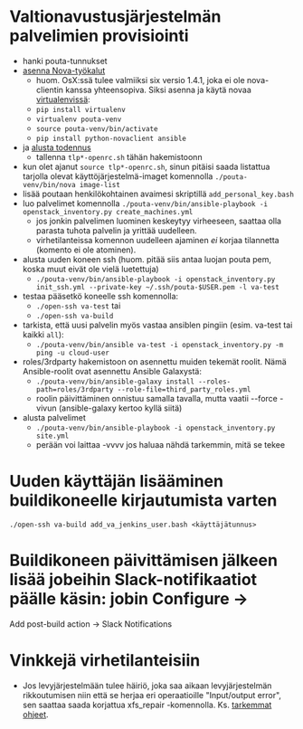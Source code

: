 Valtionavustusjärjestelmän palvelimien provisiointi
===================================================

* hanki pouta-tunnukset
* [asenna Nova-työkalut](https://research.csc.fi/pouta-install-client)
  - huom. OsX:ssä tulee valmiiksi six versio 1.4.1, joka ei ole nova-clientin kanssa yhteensopiva. Siksi asenna ja käytä novaa [virtualenvissä](http://docs.python-guide.org/en/latest/dev/virtualenvs/):
  - `pip install virtualenv`
  - `virtualenv pouta-venv`
  - `source pouta-venv/bin/activate`
  - `pip install python-novaclient ansible`
* ja [alusta todennus](https://research.csc.fi/pouta-credentials)
  - tallenna `tlp*-openrc.sh` tähän hakemistoonn
* kun olet ajanut `source tlp*-openrc.sh`, sinun pitäisi saada listattua tarjolla olevat käyttöjärjestelmä-imaget komennolla `./pouta-venv/bin/nova image-list`
* lisää poutaan henkilökohtainen avaimesi skriptillä `add_personal_key.bash`
* luo palvelimet komennolla `./pouta-venv/bin/ansible-playbook -i openstack_inventory.py create_machines.yml`
  - jos jonkin palvelimen luominen keskeytyy virheeseen, saattaa olla parasta tuhota palvelin ja yrittää uudelleen.
  - virhetilanteissa komennon uudelleen ajaminen _ei_ korjaa tilannetta (komento ei ole atominen).
* alusta uuden koneen ssh (huom. pitää siis antaa luojan pouta pem, koska muut eivät ole vielä luetettuja)
  - `./pouta-venv/bin/ansible-playbook -i openstack_inventory.py init_ssh.yml --private-key ~/.ssh/pouta-$USER.pem -l va-test`
* testaa pääsetkö koneelle ssh komennolla:
  - `./open-ssh va-test` tai
  - `./open-ssh va-build`
* tarkista, että uusi palvelin myös vastaa ansiblen pingiin (esim. va-test tai kaikki `all`):
  - `./pouta-venv/bin/ansible va-test -i openstack_inventory.py -m ping -u cloud-user`
* roles/3rdparty hakemistoon on asennettu muiden tekemät roolit. Nämä Ansible-roolit ovat asennettu Ansible Galaxystä:
  - `./pouta-venv/bin/ansible-galaxy install --roles-path=roles/3rdparty --role-file=third_party_roles.yml`
  - roolin päivittäminen onnistuu samalla tavalla, mutta vaatii --force -vivun (ansible-galaxy kertoo kyllä siitä)
* alusta palvelimet
  - `./pouta-venv/bin/ansible-playbook -i openstack_inventory.py site.yml`
  - perään voi laittaa -vvvv jos haluaa nähdä tarkemmin, mitä se tekee

# Uuden käyttäjän lisääminen buildikoneelle kirjautumista varten
`./open-ssh va-build add_va_jenkins_user.bash <käyttäjätunnus>`
# Buildikoneen päivittämisen jälkeen lisää jobeihin Slack-notifikaatiot päälle käsin: jobin Configure ->
  Add post-build action -> Slack Notifications


Vinkkejä virhetilanteisiin
==========================

* Jos levyjärjestelmään tulee häiriö, joka saa aikaan levyjärjestelmän rikkoutumisen niin että se herjaa eri
  operaatioille "Input/output error", sen saattaa saada korjattua xfs_repair \-komennolla. Ks.
  [tarkemmat ohjeet](disk_io_error_repair.md).
